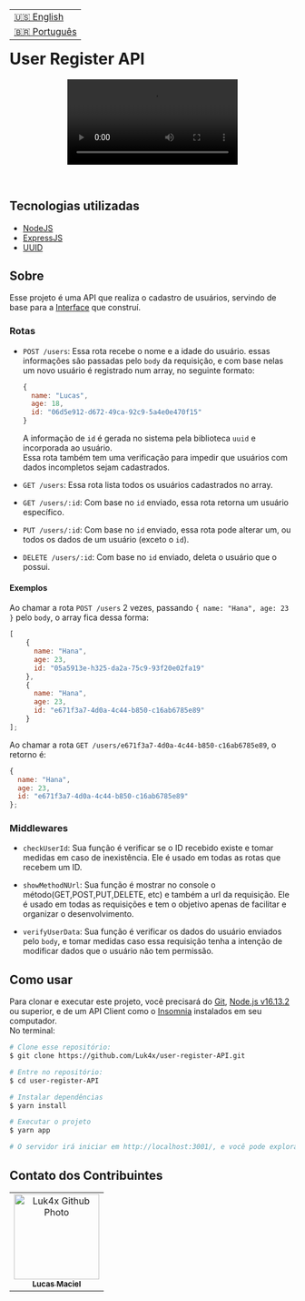 <table align="right">
  <tr>
    <td>
      <a href="readme-en.md">🇺🇸 English</a>
    </td>
  </tr>
  <tr>
    <td>
      <a href="README.md">🇧🇷 Português</a>
    </td>
  </tr>
</table>
<br>

# User Register API
<p align="center">
  <video src="https://user-images.githubusercontent.com/86276393/173689507-cae47ac3-b85c-495f-8cd2-d548301d0610.mp4">
</p>
<br>

## Tecnologias utilizadas
- [NodeJS](https://nodejs.org)
- [ExpressJS](https://expressjs.com/)
- [UUID](https://www.uuidgenerator.net/)

## Sobre
Esse projeto é uma API que realiza o cadastro de usuários, servindo de base para a [Interface](https://github.com/Luk4x/user-register-interface) que construí.

### Rotas
-   `POST /users`: Essa rota recebe o nome e a idade do usuário. essas informações são passadas pelo `body` da requisição, e com base nelas um novo usuário é registrado num array, no seguinte formato:
    
    ```js
    {
      name: "Lucas",
      age: 18,
      id: "06d5e912-d672-49ca-92c9-5a4e0e470f15"
    }
    ```

    A informação de `id` é gerada no sistema pela biblioteca `uuid` e incorporada ao usuário.<br>
    Essa rota também tem uma verificação para impedir que usuários com dados incompletos sejam cadastrados.

-   `GET /users`: Essa rota lista todos os usuários cadastrados no array.

-   `GET /users/:id`: Com base no `id` enviado, essa rota retorna um usuário específico.

-   `PUT /users/:id`: Com base no `id` enviado, essa rota pode alterar um, ou todos os dados de um usuário (exceto o `id`).
  
-   `DELETE /users/:id`:  Com base no `id` enviado, deleta o usuário que o possui.

#### Exemplos
Ao chamar a rota `POST /users` 2 vezes, passando `{ name: "Hana", age: 23 }` pelo `body`, o array fica dessa forma:

```js
[
    {
      name: "Hana",
      age: 23,
      id: "05a5913e-h325-da2a-75c9-93f20e02fa19"
    },
    {
      name: "Hana",
      age: 23,
      id: "e671f3a7-4d0a-4c44-b850-c16ab6785e89"
    }
];
```

Ao chamar a rota `GET /users/e671f3a7-4d0a-4c44-b850-c16ab6785e89`, o retorno é:

```js
{
  name: "Hana",
  age: 23,
  id: "e671f3a7-4d0a-4c44-b850-c16ab6785e89"
};
```

### Middlewares
- `checkUserId`: Sua função é verificar se o ID recebido existe e tomar medidas em caso de inexistência. Ele é usado em todas as rotas que recebem um ID.

- `showMethodNUrl`: Sua função é mostrar no console o método(GET,POST,PUT,DELETE, etc) e também a url da requisição. Ele é usado em todas as requisições e tem o objetivo apenas de facilitar e organizar o desenvolvimento.

- `verifyUserData`: Sua função é verificar os dados do usuário enviados pelo `body`, e tomar medidas caso essa requisição tenha a intenção de modificar dados que o usuário não tem permissão.

## Como usar
Para clonar e executar este projeto, você precisará do [Git](https://git-scm.com/), [Node.js v16.13.2](https://nodejs.org/en/) ou superior, e de um API Client como o [Insomnia](https://insomnia.rest/) instalados em seu computador.<br>No terminal:

```bash
# Clone esse repositório:
$ git clone https://github.com/Luk4x/user-register-API.git

# Entre no repositório:
$ cd user-register-API

# Instalar dependências 
$ yarn install

# Executar o projeto
$ yarn app

# O servidor irá iniciar em http://localhost:3001/, e você pode explorá-lo usando o Insomnia.
```

## Contato dos Contribuintes
<table>
  <tr>
    <td align="center">
      <a href="https://www.linkedin.com/in/lucasmacielf/">
        <img src="https://avatars.githubusercontent.com/Luk4x" width="150px;" alt="Luk4x Github Photo"/><br>
        <sub>
          <b>Lucas Maciel</b>
        </sub>
      </a>
    </td>
  </tr>
</table>
